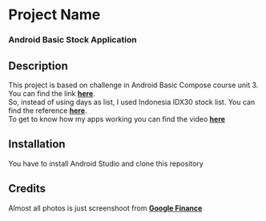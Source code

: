 # Project Name
### Android Basic Stock Application

## Description
This project is based on challenge in Android Basic Compose course unit 3. You can find the link **[here](https://developer.android.com/codelabs/basic-android-kotlin-compose-30-days?continue=https%3A%2F%2Fdeveloper.android.com%2Fcourses%2Fpathways%2Fandroid-basics-compose-unit-3-pathway-3%23codelab-https%3A%2F%2Fdeveloper.android.com%2Fcodelabs%2Fbasic-android-kotlin-compose-30-days#1)**.<br>
So, instead of using days as list, I used Indonesia IDX30 stock list. You can find the reference **[here](https://www.cnbcindonesia.com/market/20240126111726-17-509215/simak-daftar-terbaru-emiten-penghuni-idx30-lq45-idx80)**.<br>
To get to know how my apps working you can find the video **[here](https://youtu.be/G8dZSGqR6a0)**

## Installation
You have to install Android Studio and clone this repository

## Credits
Almost all photos is just screenshoot from **[Google Finance](https://www.google.com/finance/?hl=en)**
